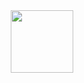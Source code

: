 <div id="header" align="center">
  <img src="https://media.giphy.com/media/v1.Y2lkPTc5MGI3NjExaDI3MHduOWE0bm9tbjRnMHBrYnMyODdtdnlueDlvY2xuODlmbTkxZCZlcD12MV9pbnRlcm5hbF9naWZfYnlfaWQmY3Q9Zw/eHxCKpBXnJw8l3KGVr/giphy.gif" width="100"/>
</div>

